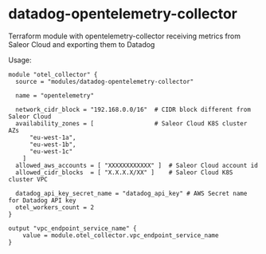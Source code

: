 # datadog-opentelemetry-collector

Terraform module with opentelemetry-collector receiving metrics from Saleor Cloud and exporting them to Datadog

Usage:

```
module "otel_collector" {
  source = "modules/datadog-opentelemetry-collector"

  name = "opentelemetry"

  network_cidr_block = "192.168.0.0/16"  # CIDR block different from Saleor Cloud
  availability_zones = [                 # Saleor Cloud K8S cluster AZs
	  "eu-west-1a",
	  "eu-west-1b",
	  "eu-west-1c"
	]
  allowed_aws_accounts = [ "XXXXXXXXXXXX" ]  # Saleor Cloud account id
  allowed_cidr_blocks  = [ "X.X.X.X/XX" ]    # Saleor Cloud K8S cluster VPC

  datadog_api_key_secret_name = "datadog_api_key" # AWS Secret name for Datadog API key
  otel_workers_count = 2
}

output "vpc_endpoint_service_name" {
	value = module.otel_collector.vpc_endpoint_service_name
}
```
